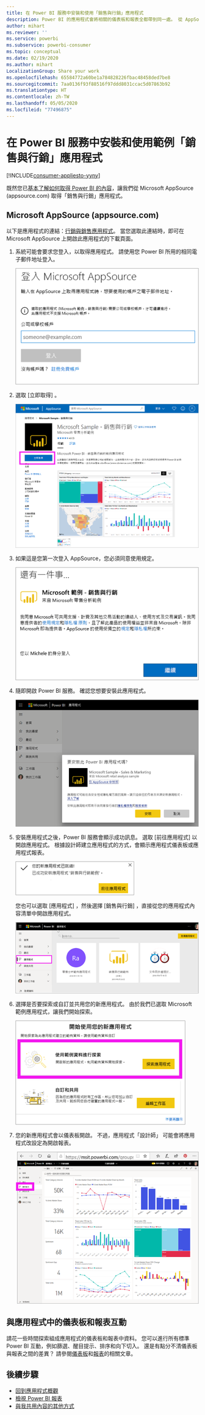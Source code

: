 ```yaml
---
title: 在 Power BI 服務中安裝和使用「銷售與行銷」應用程式
description: Power BI 的應用程式會將相關的儀表板和報表全都帶到同一處。 從 AppSource 安裝「銷售與行銷」應用程式。
author: mihart
ms.reviewer: ''
ms.service: powerbi
ms.subservice: powerbi-consumer
ms.topic: conceptual
ms.date: 02/19/2020
ms.author: mihart
LocalizationGroup: Share your work
ms.openlocfilehash: 65584772a60be1a784828226fbac48458ded7be8
ms.sourcegitcommit: 7aa0136f93f88516f97ddd8031ccac5d07863b92
ms.translationtype: HT
ms.contentlocale: zh-TW
ms.lasthandoff: 05/05/2020
ms.locfileid: "77496875"
---
```

# <a name="install-and-use-the-sample-sales-and-marketing-app-in-the-power-bi-service"></a>在 Power BI 服務中安裝和使用範例「銷售與行銷」應用程式

[!INCLUDE[consumer-appliesto-yyny](../includes/consumer-appliesto-yyny.md)]

既然您已[基本了解如何取得 Power BI 的內容](end-user-app-view.md)，讓我們從 Microsoft AppSource (appsource.com) 取得「銷售與行銷」應用程式。 


## <a name="microsoft-appsource-appsourcecom"></a>Microsoft AppSource (appsource.com)
以下是應用程式的連結：[行銷與銷售應用程式](https://appsource.microsoft.com/product/power-bi/microsoft-retail-analysis-sample.salesandmarketingsample?tab=Overview)。 當您選取此連結時，即可在 Microsoft AppSource 上開啟此應用程式的下載頁面。 

1. 系統可能會要求您登入，以取得應用程式。 請使用您 Power BI 所用的相同電子郵件地址登入。 

    ![AppSource 登入畫面  ](./media/end-user-app-marketing/power-bi-sign-in.png)

2. 選取 [立即取得]  。 

    ![已選取 Power BI 應用程式的 AppSource 網站  ](./media/end-user-app-marketing/power-bi-get-now.png)


3. 如果這是您第一次登入 AppSource，您必須同意使用規定。 

    ![AppSource 使用規定畫面  ](./media/end-user-app-marketing/power-bi-term.png)


4. 隨即開啟 Power BI 服務。 確認您想要安裝此應用程式。

    ![要安裝此應用程式嗎？  ](./media/end-user-apps/power-bi-app-install.png)

5. 安裝應用程式之後，Power BI 服務會顯示成功訊息。 選取 [前往應用程式]  以開啟應用程式。 根據設計師建立應用程式的方式，會顯示應用程式儀表板或應用程式報表。

    ![已成功安裝應用程式 ](./media/end-user-apps/power-bi-app-ready.png)

    您也可以選取 [應用程式]  ，然後選擇 [銷售與行銷]  ，直接從您的應用程式內容清單中開啟應用程式。

    ![Power BI 的應用程式](./media/end-user-apps/power-bi-apps.png)


6. 選擇是否要探索或自訂並共用您的新應用程式。 由於我們已選取 Microsoft 範例應用程式，讓我們開始探索。 

    ![使用範例資料進行探索](./media/end-user-apps/power-bi-explore.png)

7.  您的新應用程式會以儀表板開啟。 不過，應用程式「設計師」  可能會將應用程式改設定為開啟報表。  

    ![使用範例資料進行探索](./media/end-user-apps/power-bi-new-app.png)




## <a name="interact-with-the-dashboards-and-reports-in-the-app"></a>與應用程式中的儀表板和報表互動
請花一些時間探索組成應用程式的儀表板和報表中資料。 您可以進行所有標準 Power BI 互動，例如篩選、醒目提示、排序和向下切入。  還是有點分不清儀表板與報表之間的差異？  請參閱[儀表板](end-user-dashboards.md)和[報表](end-user-reports.md)的相關文章。  




## <a name="next-steps"></a>後續步驟
* [回到應用程式概觀](end-user-apps.md)
* [檢視 Power BI 報表](end-user-report-open.md)
* [與我共用內容的其他方式](end-user-shared-with-me.md)
